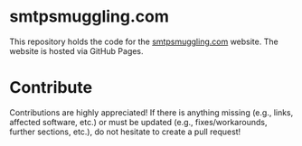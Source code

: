 # smtpsmuggling.com  
This repository holds the code for the [smtpsmuggling.com](https://smtpsmuggling.com) website. The website is hosted via GitHub Pages.

# Contribute  
Contributions are highly appreciated! If there is anything missing (e.g., links, affected software, etc.) or must be updated (e.g., fixes/workarounds, further sections, etc.), do not hesitate to create a pull request!
